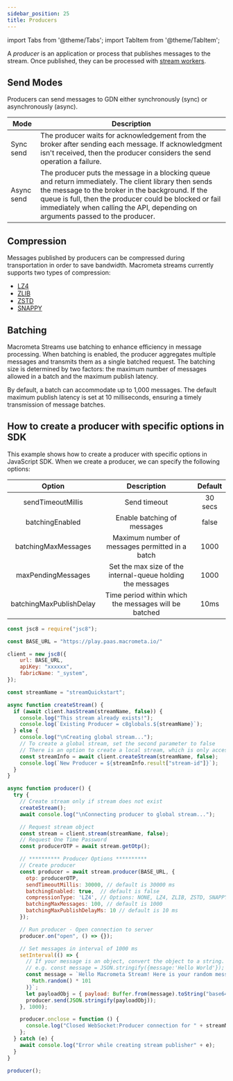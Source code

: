 ```yaml
---
sidebar_position: 25
title: Producers
---
```


import Tabs from '@theme/Tabs';
import TabItem from '@theme/TabItem';


A _producer_ is an application or process that publishes messages to the stream. Once published, they can be processed with [stream workers](../../cep/).

## Send Modes

Producers can send messages to GDN either synchronously (sync) or asynchronously (async).

| Mode       | Description  |
|-----------|---------------------|
| Sync send  | The producer waits for acknowledgement from the broker after sending each message. If acknowledgment isn't received, then the producer considers the send operation a failure. |
| Async send | The producer puts the message in a blocking queue and return immediately. The client library then sends the message to the broker in the background. If the queue is full, then the producer could be blocked or fail immediately when calling the API, depending on arguments passed to the producer. |

## Compression

Messages published by producers can be compressed during transportation in order to save bandwidth. Macrometa streams currently supports two types of compression:

- [LZ4](https://github.com/lz4/lz4)
- [ZLIB](https://zlib.net/)
- [ZSTD](https://facebook.github.io/zstd/)
- [SNAPPY](https://github.com/google/snappy)

## Batching

Macrometa Streams use batching to enhance efficiency in message processing. When batching is enabled, the producer aggregates multiple messages and transmits them as a single batched request. The batching size is determined by two factors: the maximum number of messages allowed in a batch and the maximum publish latency.

By default, a batch can accommodate up to 1,000 messages. The default maximum publish latency is set at 10 milliseconds, ensuring a timely transmission of message batches.

## How to create a producer with specific options in SDK

This example shows how to create a producer with specific options in JavaScript SDK.
When we create a producer, we can specify the following options:


|         Option          |                         Description                         | Default |
| :---------------------: | :---------------------------------------------------------: | :-----: |
|    sendTimeoutMillis    |                        Send timeout                         | 30 secs |
|     batchingEnabled     |                 Enable batching of messages                 |  false  |
|   batchingMaxMessages   |       Maximum number of messages permitted in a batch       |  1000   |
|   maxPendingMessages    | Set the max size of the internal-queue holding the messages |  1000   |
| batchingMaxPublishDelay |    Time period within which the messages will be batched    |  10ms   |

<Tabs groupId="modify-single">
<TabItem value="javascript" label="JavaScript SDK">


```js
const jsc8 = require("jsc8");

const BASE_URL = "https://play.paas.macrometa.io/"

client = new jsc8({
    url: BASE_URL,
    apiKey: "xxxxxx",
    fabricName: "_system",
});

const streamName = "streamQuickstart";

async function createStream() {
  if (await client.hasStream(streamName, false)) {
    console.log("This stream already exists!");
    console.log(`Existing Producer = c8globals.${streamName}`);
  } else {
    console.log("\nCreating global stream...");
    // To create a global stream, set the second parameter to false
    // There is an option to create a local stream, which is only accessible within the region
    const streamInfo = await client.createStream(streamName, false);
    console.log(`New Producer = ${streamInfo.result["stream-id"]}`);
  }
}

async function producer() {
  try {
    // Create stream only if stream does not exist
    createStream();
    await console.log("\nConnecting producer to global stream...");

    // Request stream object
    const stream = client.stream(streamName, false);
    // Request One Time Password
    const producerOTP = await stream.getOtp();

    // ********** Producer Options **********
    // Create producer
    const producer = await stream.producer(BASE_URL, {
      otp: producerOTP,
      sendTimeoutMillis: 30000, // default is 30000 ms
      batchingEnabled: true,  // default is false
      compressionType: 'LZ4', // Options: NONE, LZ4, ZLIB, ZSTD, SNAPPY -> default is NONE
      batchingMaxMessages: 100, // default is 1000
      batchingMaxPublishDelayMs: 10 // default is 10 ms
    });

    // Run producer - Open connection to server
    producer.on("open", () => {});

    // Set messages in interval of 1000 ms
    setInterval(() => {
      // If your message is an object, convert the object to a string.
      // e.g. const message = JSON.stringify({message:'Hello World'});
      const message = `Hello Macrometa Stream! Here is your random message number ${Math.floor(
        Math.random() * 101
      )}`;
      let payloadObj = { payload: Buffer.from(message).toString("base64") };
      producer.send(JSON.stringify(payloadObj));
    }, 1000);

    producer.onclose = function () {
      console.log("Closed WebSocket:Producer connection for " + streamName);
    };
  } catch (e) {
    await console.log("Error while creating stream publisher" + e);
  }
}

producer();
```
</TabItem>
</Tabs>